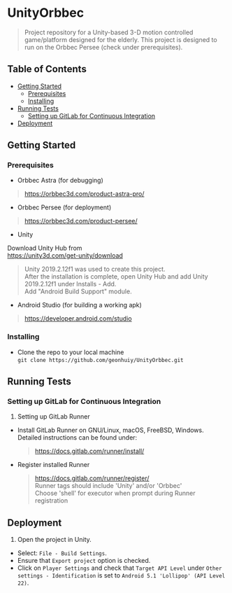# UnityOrbbec
> Project repository for a Unity-based 3-D motion controlled game/platform designed for the elderly. This project is designed to run on the Orbbec Persee (check under prerequisites).  
## Table of Contents  
 * [Getting Started](#getting-started)   
   * [Prerequisites](#prerequisites)  
   * [Installing](#installing)
 * [Running Tests](#running-tests)
   * [Setting up GitLab for Continuous Integration](#setting-up-gitlab-for-continuous-integration)
 * [Deployment](#deployment)  
 
## Getting Started  
### Prerequisites   
  - Orbbec Astra (for debugging)
  >https://orbbec3d.com/product-astra-pro/
  
  - Orbbec Persee (for deployment)
  >https://orbbec3d.com/product-persee/  
  
  - Unity  
  
  Download Unity Hub from  
  https://unity3d.com/get-unity/download  
  >Unity 2019.2.12f1 was used to create this project.  
  After the installation is complete, open Unity Hub and add Unity 2019.2.12f1 under Installs - Add.  
  Add "Android Build Support" module.
  
  - Android Studio (for building a working apk)
  >https://developer.android.com/studio
  
  
  
### Installing  
 - Clone the repo to your local machine  
 ```git clone https://github.com/geonhuiy/UnityOrbbec.git```

## Running Tests
### Setting up GitLab for Continuous Integration
1. Setting up GitLab Runner
  - Install GitLab Runner on GNU/Linux, macOS, FreeBSD, Windows. Detailed instructions can be found under:  
    > https://docs.gitlab.com/runner/install/  
  - Register installed Runner  
    > https://docs.gitlab.com/runner/register/  
    > Runner tags should include 'Unity' and/or 'Orbbec'  
    > Choose 'shell' for executor when prompt during Runner registration  
    
## Deployment  
1. Open the project in Unity.
  - Select: ```File - Build Settings```.
  - Ensure that ```Export project``` option is checked.
  - Click on ```Player Settings``` and check that ```Target API Level``` under ```Other settings - Identification``` is set to ```Android 5.1 'Lollipop' (API Level 22)```.
  
